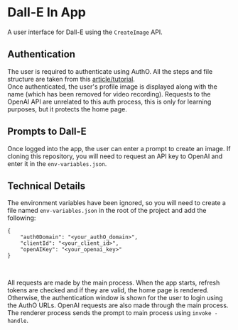 # Dall-E In App

A user interface for Dall-E using the `CreateImage` API. 

## Authentication
The user is required to authenticate using AuthO. All the steps and file structure are taken from this [article/tutorial](https://auth0.com/blog/securing-electron-applications-with-openid-connect-and-oauth-2/).<br>
Once authenticated, the user's profile image is displayed along with the name (which has been removed for video recording).
Requests to the OpenAI API are unrelated to this auth process, this is only for learning purposes, but it protects the home page.

## Prompts to Dall-E
Once logged into the app, the user can enter a prompt to create an image. If cloning this repository, you will need to request an API key to OpenAI and enter it in the `env-variables.json`.

## Technical Details
The environment variables have been ignored, so you will need to create a file named `env-variables.json` in the root of the project and add the following:
```
{
    "auth0Domain": "<your_authO_domain>",
    "clientId": "<your_client_id>",
    "openAIKey": "<your_openai_key>"
}
```
<br>

All requests are made by the main process. When the app starts, refresh tokens are checked and if they are valid, the home page is rendered. Otherwise, the authentication window is shown for the user to login using the AuthO URLs.
OpenAI requests are also made through the main process. The renderer process sends the prompt to main process using `invoke - handle`.